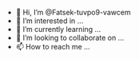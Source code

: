 - 👋 Hi, I’m @Fatsek-tuvpo9-vawcem
- 👀 I’m interested in ...
- 🌱 I’m currently learning ...
- 💞️ I’m looking to collaborate on ...
- 📫 How to reach me ...

<!---
Fatsek-tuvpo9-vawcem/Fatsek-tuvpo9-vawcem is a ✨ special ✨ repository because its `README.md` (this file) appears on your GitHub profile.
You can click the Preview link to take a look at your changes.
--->
